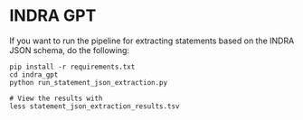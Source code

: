 # INDRA GPT

If you want to run the pipeline for extracting statements based on
the INDRA JSON schema, do the following:

```shell
pip install -r requirements.txt
cd indra_gpt
python run_statement_json_extraction.py

# View the results with
less statement_json_extraction_results.tsv
```
